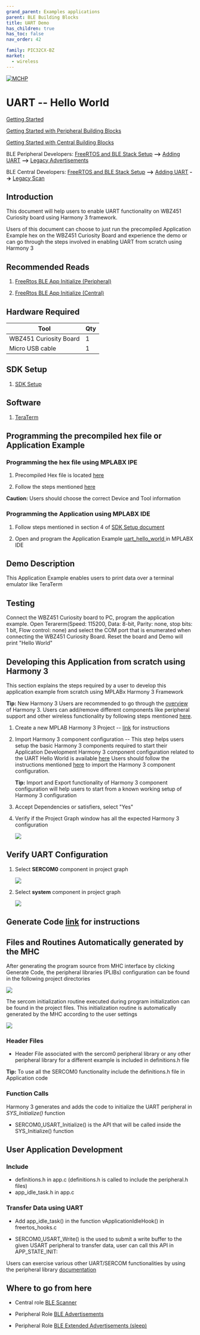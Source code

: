 ```yaml
---
grand_parent: Examples applications
parent: BLE Building Blocks
title: UART Demo
has_children: true
has_toc: false
nav_order: 42

family: PIC32CX-BZ
market:
  - wireless
---
```


[![MCHP](https://www.microchip.com/ResourcePackages/Microchip/assets/dist/images/logo.png)](https://www.microchip.com)
#  UART -- Hello World

[Getting Started](../../readme.md)

[Getting Started with Peripheral Building Blocks](../../peripheral/readme.md)

[Getting Started with Central Building Blocks](../../central/readme.md)

BLE Peripheral Developers: [FreeRTOS and BLE Stack Setup](../../peripheral/freertos_ble_stack_init_peripheral.md) **-->** [Adding UART](readme.md) **-->** [Legacy Advertisements](../../peripheral/legacy_adv_sleep/readme.md) 

BLE Central Developers: [FreeRTOS and BLE Stack Setup](../../central/freertos_ble_stack_init_central.md) **-->** [Adding UART](readme.md) **-->** [Legacy Scan](../../central/legacy_scan/readme.md) 

## Introduction

This document will help users to enable UART functionality on WBZ451
Curiosity board using Harmony 3 framework.

Users of this document can choose to just run the precompiled
Application Example hex on the WBZ451 Curiosity Board and experience the
demo or can go through the steps involved in enabling UART from
scratch using Harmony 3

## Recommended Reads

1.  [FreeRtos BLE App Initialize (Peripheral)](../../peripheral/freertos_ble_stack_init_peripheral.md)

2.  [FreeRtos BLE App Initialize (Central)](../../central/freertos_ble_stack_init_central.md)

## Hardware Required

  |**Tool**                | **Qty**  |
  |------------------------| ---------|
  |WBZ451 Curiosity Board  | 1        |
  |Micro USB cable         | 1        |

## SDK Setup
1.  [SDK Setup](../../../../docs/pic32cx_bz2_wbz45x_sdk_setup.md)

## Software
1.  [TeraTerm](https://ttssh2.osdn.jp/index.html.en) 

## Programming the precompiled hex file or Application Example

### Programming the hex file using MPLABX IPE

1.  Precompiled Hex file is located <a href="hex/"> here </a>

2.  Follow the steps mentioned [here](https://microchipdeveloper.com/ipe:programming-device)

 **Caution:** Users should choose the correct Device and Tool information
 
### Programming the Application using MPLABX IDE

1.  Follow steps mentioned in section 4 of [SDK Setup document](../../../../docs/pic32cx_bz2_wbz45x_sdk_setup.md)

2.  Open and program the Application Example <a href="firmware"> uart_hello_world </a>  in MPLABX IDE 

## Demo Description

This Application Example enables users to print data over a terminal
emulator like TeraTerm

## Testing
Connect the WBZ451 Curiosity board to PC, program the application example. Open Terarerm(Speed: 115200, Data: 8-bit, Parity: none, stop
bits: 1 bit, Flow control: none) and select the COM port that is enumerated when connecting the WBZ451 Curiosity Board. Reset the board and  Demo will print "Hello World" 

## Developing this Application from scratch using Harmony 3

This section explains the steps required by a user to develop this
application example from scratch using MPLABx Harmony 3 Framework

**Tip:** New Harmony 3 Users are recommended to go through the [overview](https://microchip-mplab-harmony.github.io/mhc/doc/readme.html) of Harmony 3. Users can add/remove different components like peripheral support and other wireless functionality by following steps mentioned [here](https://microchip-mplab-harmony.github.io/mhc/doc/readme_mhc_configuration.html).

1.  Create a new MPLAB Harmony 3 Project -- [link](../../../../docs/creating_new_mplabx_harmony_project.md) for
    instructions

2.  Import Harmony 3 component configuration -- This step helps users
    setup the basic Harmony 3 components required to start their
    Application Development
    Harmony 3 component configuration related to the UART Hello World is
    available [here](export.mhc)
    Users should follow the instructions mentioned
    [here](https://microchip-mplab-harmony.github.io/mhc/doc/readme_mhc_import_export.html) to import the Harmony 3 component configuration.

    **Tip:** Import and Export functionality of Harmony 3 component
    configuration will help users to start from a known working setup of Harmony 3
    configuration

3.  Accept Dependencies or satisfiers, select "Yes"

4.  Verify if the Project Graph window has all the expected Harmony 3
    configuration

    ![](media/uart_hello_world_1.PNG)
   
## Verify UART Configuration
1.  Select **SERCOM0** component in project graph
    
    ![](media/uart_hello_world_2.PNG)
    
2.  Select **system** component in project graph
    
    ![](media/uart_hello_world_5.PNG)

## Generate Code [link](../../../../docs/generate_code.md) for instructions

## Files and Routines Automatically generated by the MHC
After generating the program source from MHC interface by clicking Generate Code, the peripheral libraries (PLIBs) configuration can be found in the following project directories 

![](media/uart_hello_world_3.PNG)

The sercom initialization routine executed during program initialization can be found in the project files. This initialization routine is automatically generated by the MHC according to the user settings

![](media/uart_hello_world_4.PNG)

### Header Files 

-   Header File associated with the sercom0 peripheral library or any
    other peripheral library for a different example is included in
    definitions.h file

**Tip:** To use all the SERCOM0 functionality include the definitions.h
file in Application code

### Function Calls

Harmony 3 generates and adds the code to initialize the UART peripheral
in *SYS_Initialize()* function

-   SERCOM0_USART_Initialize() is the API that will be called inside the
    SYS_Initialize() function

## User Application Development

### Include

-   definitions.h in app.c (definitions.h is called to include the peripheral.h files)
-   app_idle_task.h in app.c 

### Transfer Data using UART
 -   Add app_idle_task() in the function vApplicationIdleHook() in freertos_hooks.c

-   SERCOM0_USART_Write() is the used to submit a write buffer to the given USART       peripheral to transfer data, user can call this API in APP_STATE_INIT:

Users can exercise various other UART/SERCOM functionalities by using
the peripheral library [documentation](https://microchip-mplab-harmony.github.io/csp/frames.html?frmname=topic&frmfile=05544.html)

## Where to go from here 

-   Central role [BLE Scanner](../../central/legacy_scan/readme.md)

-   Peripheral Role [BLE Advertisements](../../peripheral/legacy_adv_sleep/readme.md)


-   Peripheral Role [BLE Extended Advertisements (sleep)](../../peripheral/ext_adv/readme.md)
